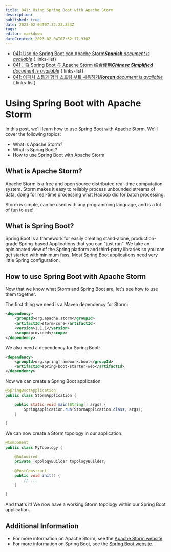 ```yaml
---
title: 041: Using Spring Boot with Apache Storm
description: 
published: true
date: 2023-02-04T07:32:23.253Z
tags: 
editor: markdown
dateCreated: 2023-02-04T07:32:17.930Z
---
```


- [041: Uso de Spring Boot con Apache Storm***Spanish** document is available*](/es/Knowledge-base/Spring-Boot/Learning/041-using-spring-boot-with-apache-storm)
{.links-list}
- [041：将 Spring Boot 与 Apache Storm 结合使用***Chinese Simplified** document is available*](/zh/Knowledge-base/Spring-Boot/Learning/041-using-spring-boot-with-apache-storm)
{.links-list}
- [041: 아파치 스톰과 함께 스프링 부트 사용하기***Korean** document is available*](/ko/Knowledge-base/Spring-Boot/Learning/041-using-spring-boot-with-apache-storm)
{.links-list}


# Using Spring Boot with Apache Storm

In this post, we'll learn how to use Spring Boot with Apache Storm. We'll cover the following topics:

* What is Apache Storm?
* What is Spring Boot?
* How to use Spring Boot with Apache Storm

## What is Apache Storm?

Apache Storm is a free and open source distributed real-time computation system. Storm makes it easy to reliably process unbounded streams of data, doing for real-time processing what Hadoop did for batch processing.

Storm is simple, can be used with any programming language, and is a lot of fun to use!

## What is Spring Boot?

Spring Boot is a framework for easily creating stand-alone, production-grade Spring-based Applications that you can "just run". We take an opinionated view of the Spring platform and third-party libraries so you can get started with minimum fuss. Most Spring Boot applications need very little Spring configuration.

## How to use Spring Boot with Apache Storm

Now that we know what Storm and Spring Boot are, let's see how to use them together.

The first thing we need is a Maven dependency for Storm:

```xml
<dependency>
    <groupId>org.apache.storm</groupId>
    <artifactId>storm-core</artifactId>
    <version>1.1.1</version>
    <scope>provided</scope>
</dependency>
```

We also need a dependency for Spring Boot:

```xml
<dependency>
    <groupId>org.springframework.boot</groupId>
    <artifactId>spring-boot-starter-web</artifactId>
</dependency>
```

Now we can create a Spring Boot application:

```java
@SpringBootApplication
public class StormApplication {

    public static void main(String[] args) {
        SpringApplication.run(StormApplication.class, args);
    }

}
```

We can now create a Storm topology in our application:

```java
@Component
public class MyTopology {

    @Autowired
    private TopologyBuilder topologyBuilder;

    @PostConstruct
    public void init() {
        // ...
    }

}
```

And that's it! We now have a working Storm topology within our Spring Boot application.

## Additional Information

* For more information on Apache Storm, see the [Apache Storm website](https://storm.apache.org/).
* For more information on Spring Boot, see the [Spring Boot website](https://projects.spring.io/spring-boot/).